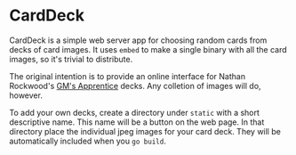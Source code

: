 # CardDeck

CardDeck is a simple web server app for choosing random cards from decks of card images. It uses `embed` to make a
single binary with all the card images, so it's trivial to distribute.

The original intention is to provide an online interface for Nathan Rockwood's
[GM's Apprentice](https://www.drivethrurpg.com/product/125685/The-GameMasters-Apprentice-Base-Deck) decks. Any colletion of images will do, however.

To add your own decks, create a directory under `static` with a short descriptive name. This name will be a button on
the web page. In that directory place the individual jpeg images for your card deck. They will be automatically included when you `go build`.



